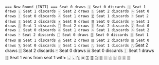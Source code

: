 `=== New Round (INIT) ===
Seat 0 draws 🀏
Seat 0 discards 🀏
Seat 1 draws 🀇
Seat 1 discards 🀐
Seat 2 draws 🀏
Seat 2 discards 🀂
Seat 0 draws 🀑
Seat 0 discards 🀂
Seat 1 draws 🀝
Seat 1 discards 🀄
Seat 2 draws 🀚
Seat 2 discards 🀀
Seat 0 draws 🀞
Seat 0 discards 🀅
Seat 1 draws 🀖
Seat 1 discards 🀆
Seat 2 draws 🀚
Seat 2 discards 🀏
Seat 0 draws 🀑
Seat 0 discards 🀙
Seat 1 draws 🀂
Seat 1 discards 🀂
Seat 2 draws 🀄
Seat 2 discards 🀆
Seat 0 draws 🀝
Seat 0 discards 🀚
Seat 1 draws 🀞
Seat 1 discards 🀖
Seat 2 draws 🀡
Seat 2 discards 🀡
Seat 0 draws 🀛
Seat 0 discards 🀐
Seat 1 draws 🀒
Seat 1 discards 🀒`
Seat 2 draws 🀕
Seat 2 discards 🀄
Seat 0 draws 🀜
Seat 0 discards 🀑
Seat 1 draws 🀘
Seat 1 wins from seat 1 with: 🀇 🀇 🀛 🀜 🀝 🀞 🀟 🀠 🀕 🀖 🀖 🀗 🀗 🀘

